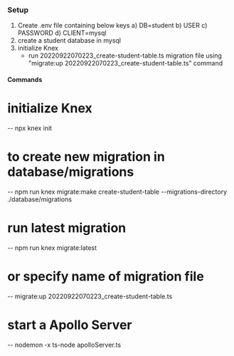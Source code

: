 ### Setup
1. Create .env file containing below keys
    a) DB=student
    b) USER
    c) PASSWORD
    d) CLIENT=mysql
2. create a student database in mysql   
3. initialize Knex
    - run 20220922070223_create-student-table.ts migration file using "migrate:up 20220922070223_create-student-table.ts" command

####  Commands

# initialize Knex
-- npx knex init

#  to create new migration in database/migrations
-- npm run knex migrate:make create-student-table --migrations-directory ./database/migrations

# run latest migration
-- npm run knex migrate:latest

# or specify name of migration file
-- migrate:up 20220922070223_create-student-table.ts

# start a Apollo Server
--  nodemon -x ts-node apolloServer.ts

